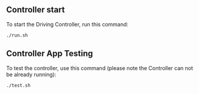 ## Controller start
To start the Driving Controller, run this command:

    ./run.sh

## Controller App Testing
To test the controller, use this command (please note the Controller can not be already running):

    ./test.sh